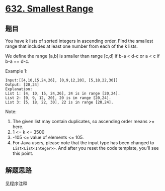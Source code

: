 # [632. Smallest Range](https://leetcode-cn.com/problems/smallest-range/)

## 题目

You have k lists of sorted integers in ascending order. Find the smallest range that includes at least one number from each of the k lists.

We define the range [a,b] is smaller than range [c,d] if b-a < d-c or a < c if b-a == d-c.

Example 1:

```text
Input:[[4,10,15,24,26], [0,9,12,20], [5,18,22,30]]
Output: [20,24]
Explanation:
List 1: [4, 10, 15, 24,26], 24 is in range [20,24].
List 2: [0, 9, 12, 20], 20 is in range [20,24].
List 3: [5, 18, 22, 30], 22 is in range [20,24].
```

Note:

1. The given list may contain duplicates, so ascending order means >= here.
1. 1 <= k <= 3500
1. -105 <= value of elements <= 105.
1. For Java users, please note that the input type has been changed to `List<List<Integer>>`. And after you reset the code template, you'll see this point.

## 解题思路

见程序注释
